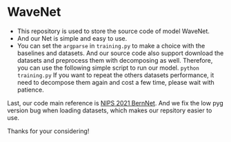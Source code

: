 # WaveNet
- This repository is used to store the source code of model WaveNet. 
- And our Net is simple and easy to use.
- You can set the `argparse` in `training.py` to make a choice with the baselines and datasets. And our source code also support download the datasets and preprocess them with decomposing as well. Therefore, you can use the following simple script to run our model.
`
python training.py
`
If you want to repeat the others datasets performance, it need to decompose them again and cost a few time, please wait with patience.

Last, our code main reference is [NIPS 2021 BernNet](https://github.com/ivam-he/BernNet). And we fix the low pyg version bug when loading datasets, which makes our repsitory easier to use.

Thanks for your considering!
